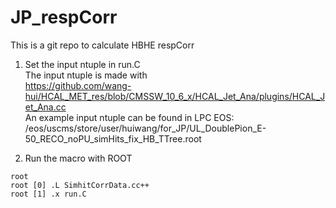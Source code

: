 # JP_respCorr
This is a git repo to calculate HBHE respCorr

1. Set the input ntuple in run.C  
The input ntuple is made with  
https://github.com/wang-hui/HCAL_MET_res/blob/CMSSW_10_6_x/HCAL_Jet_Ana/plugins/HCAL_Jet_Ana.cc  
An example input ntuple can be found in LPC EOS:  
/eos/uscms/store/user/huiwang/for_JP/UL_DoublePion_E-50_RECO_noPU_simHits_fix_HB_TTree.root  

2. Run the macro with ROOT
```
root
root [0] .L SimhitCorrData.cc++
root [1] .x run.C
```
